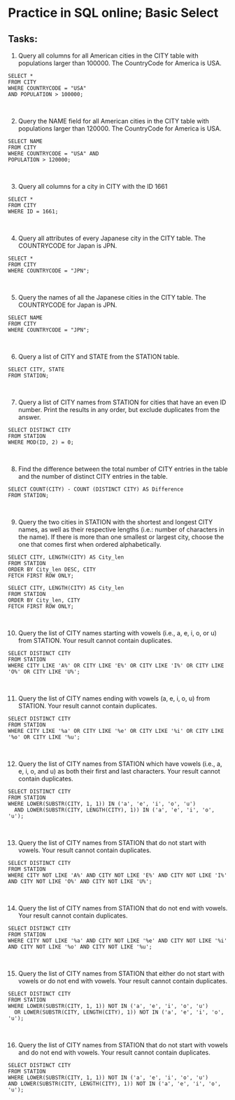 # Practice in SQL online; Basic Select

## Tasks:
1. Query all columns for all American cities in the CITY table with populations larger than 100000. 
The CountryCode for America is USA. 
```{SQL}
SELECT *
FROM CITY
WHERE COUNTRYCODE = "USA"
AND POPULATION > 100000;
```
<br/>

2. Query the NAME field for all American cities in the CITY table with populations larger than 120000. The CountryCode for America is USA.
```{SQL}
SELECT NAME
FROM CITY 
WHERE COUNTRYCODE = "USA" AND 
POPULATION > 120000;
```
<br/>

3. Query all columns for a city in CITY with the ID 1661
```{SQL}
SELECT *
FROM CITY 
WHERE ID = 1661;
```
<br/>

4. Query all attributes of every Japanese city in the CITY table. The COUNTRYCODE for Japan is JPN.
```{SQL}
SELECT *
FROM CITY
WHERE COUNTRYCODE = "JPN";
```
<br/>

5. Query the names of all the Japanese cities in the CITY table. The COUNTRYCODE for Japan is JPN. 
```{SQL}
SELECT NAME
FROM CITY
WHERE COUNTRYCODE = "JPN";
```
<br/>

6. Query a list of CITY and STATE from the STATION table.
```{SQL}
SELECT CITY, STATE
FROM STATION;
```
<br/>

7. Query a list of CITY names from STATION for cities that have an even ID number. Print the results in any order, but exclude duplicates from the answer.
```{SQL}
SELECT DISTINCT CITY
FROM STATION
WHERE MOD(ID, 2) = 0;
```
<br/>

8. Find the difference between the total number of CITY entries in the table and the number of distinct CITY entries in the table.
```{SQL}
SELECT COUNT(CITY) - COUNT (DISTINCT CITY) AS Difference
FROM STATION;
```
<br/>

9. Query the two cities in STATION with the shortest and longest CITY names, as well as their respective lengths (i.e.: number of characters in the name). If there is more than one smallest or largest city, choose the one that comes first when ordered alphabetically. 
```{SQL}
SELECT CITY, LENGTH(CITY) AS City_len
FROM STATION
ORDER BY City_len DESC, CITY
FETCH FIRST ROW ONLY;

SELECT CITY, LENGTH(CITY) AS City_len
FROM STATION
ORDER BY City_len, CITY 
FETCH FIRST ROW ONLY;
```
<br/>

10. Query the list of CITY names starting with vowels (i.e., a, e, i, o, or u) from STATION. Your result cannot contain duplicates.
```{SQL}
SELECT DISTINCT CITY
FROM STATION
WHERE CITY LIKE 'A%' OR CITY LIKE 'E%' OR CITY LIKE 'I%' OR CITY LIKE 'O%' OR CITY LIKE 'U%';
``` 
<br/>

11. Query the list of CITY names ending with vowels (a, e, i, o, u) from STATION. Your result cannot contain duplicates.
```{SQL}
SELECT DISTINCT CITY
FROM STATION
WHERE CITY LIKE '%a' OR CITY LIKE '%e' OR CITY LIKE '%i' OR CITY LIKE '%o' OR CITY LIKE '%u';
```
<br/>

12. Query the list of CITY names from STATION which have vowels (i.e., a, e, i, o, and u) as both their first and last characters. Your result cannot contain duplicates.
```{SQL}
SELECT DISTINCT CITY
FROM STATION
WHERE LOWER(SUBSTR(CITY, 1, 1)) IN ('a', 'e', 'i', 'o', 'u')
  AND LOWER(SUBSTR(CITY, LENGTH(CITY), 1)) IN ('a', 'e', 'i', 'o', 'u');
```
<br/>

13. Query the list of CITY names from STATION that do not start with vowels. Your result cannot contain duplicates.
```{SQL}
SELECT DISTINCT CITY
FROM STATION
WHERE CITY NOT LIKE 'A%' AND CITY NOT LIKE 'E%' AND CITY NOT LIKE 'I%' AND CITY NOT LIKE 'O%' AND CITY NOT LIKE 'U%';
```
<br/>

14. Query the list of CITY names from STATION that do not end with vowels. Your result cannot contain duplicates.
```{SQL}
SELECT DISTINCT CITY
FROM STATION
WHERE CITY NOT LIKE '%a' AND CITY NOT LIKE '%e' AND CITY NOT LIKE '%i' AND CITY NOT LIKE '%o' AND CITY NOT LIKE '%u';
```
<br/>

15. Query the list of CITY names from STATION that either do not start with vowels or do not end with vowels. Your result cannot contain duplicates.
```{SQL}
SELECT DISTINCT CITY
FROM STATION 
WHERE LOWER(SUBSTR(CITY, 1, 1)) NOT IN ('a', 'e', 'i', 'o', 'u')
  OR LOWER(SUBSTR(CITY, LENGTH(CITY), 1)) NOT IN ('a', 'e', 'i', 'o', 'u');
```
<br/>

16. Query the list of CITY names from STATION that do not start with vowels and do not end with vowels. Your result cannot contain duplicates.
```{SQL}
SELECT DISTINCT CITY
FROM STATION 
WHERE LOWER(SUBSTR(CITY, 1, 1)) NOT IN ('a', 'e', 'i', 'o', 'u')
AND LOWER(SUBSTR(CITY, LENGTH(CITY), 1)) NOT IN ('a', 'e', 'i', 'o', 'u');
```
<br/>

